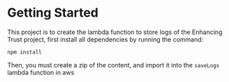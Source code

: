 # Getting Started

This project is to create the lambda function to store logs of the Enhancing Trust project, first install all dependencies by running the command:

```
npm install
```

Then, you must create a zip of the content, and import it into the `saveLogs` lambda function in aws
